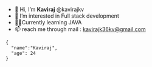 - 👋 Hi, I’m **Kaviraj** @kavirajkv
- 👀 I’m interested in Full stack development
- 👨‍💻Currently learning JAVA
- 📫 reach me through mail : kavirajk36kv@gmail.com
```
{
  "name":"Kaviraj",
  "age": 24
}
```

<!---
kavirajkv/kavirajkv is a ✨ special ✨ repository because its `README.md` (this file) appears on your GitHub profile.
You can click the Preview link to take a look at your changes.
--->
